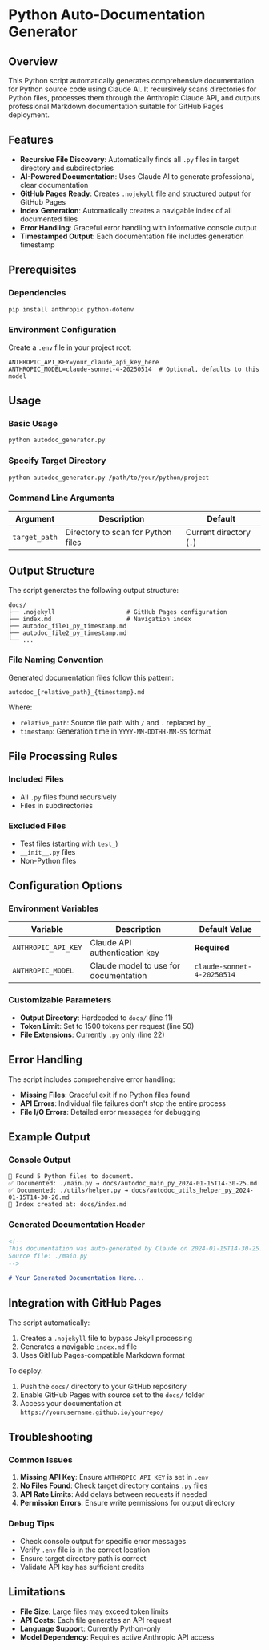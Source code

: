 <!--
This documentation was auto-generated by Claude on 2025-05-31T15-39-32.
Source file: ./tools/autodoc.py
-->

# Python Auto-Documentation Generator

## Overview

This Python script automatically generates comprehensive documentation for Python source code using Claude AI. It recursively scans directories for Python files, processes them through the Anthropic Claude API, and outputs professional Markdown documentation suitable for GitHub Pages deployment.

## Features

- **Recursive File Discovery**: Automatically finds all `.py` files in target directory and subdirectories
- **AI-Powered Documentation**: Uses Claude AI to generate professional, clear documentation
- **GitHub Pages Ready**: Creates `.nojekyll` file and structured output for GitHub Pages
- **Index Generation**: Automatically creates a navigable index of all documented files
- **Error Handling**: Graceful error handling with informative console output
- **Timestamped Output**: Each documentation file includes generation timestamp

## Prerequisites

### Dependencies

```bash
pip install anthropic python-dotenv
```

### Environment Configuration

Create a `.env` file in your project root:

```env
ANTHROPIC_API_KEY=your_claude_api_key_here
ANTHROPIC_MODEL=claude-sonnet-4-20250514  # Optional, defaults to this model
```

## Usage

### Basic Usage

```bash
python autodoc_generator.py
```

### Specify Target Directory

```bash
python autodoc_generator.py /path/to/your/python/project
```

### Command Line Arguments

| Argument | Description | Default |
|----------|-------------|---------|
| `target_path` | Directory to scan for Python files | Current directory (`.`) |

## Output Structure

The script generates the following output structure:

```
docs/
├── .nojekyll                    # GitHub Pages configuration
├── index.md                     # Navigation index
├── autodoc_file1_py_timestamp.md
├── autodoc_file2_py_timestamp.md
└── ...
```

### File Naming Convention

Generated documentation files follow this pattern:
```
autodoc_{relative_path}_{timestamp}.md
```

Where:
- `relative_path`: Source file path with `/` and `.` replaced by `_`
- `timestamp`: Generation time in `YYYY-MM-DDTHH-MM-SS` format

## File Processing Rules

### Included Files
- All `.py` files found recursively
- Files in subdirectories

### Excluded Files
- Test files (starting with `test_`)
- `__init__.py` files
- Non-Python files

## Configuration Options

### Environment Variables

| Variable | Description | Default Value |
|----------|-------------|---------------|
| `ANTHROPIC_API_KEY` | Claude API authentication key | **Required** |
| `ANTHROPIC_MODEL` | Claude model to use for documentation | `claude-sonnet-4-20250514` |

### Customizable Parameters

- **Output Directory**: Hardcoded to `docs/` (line 11)
- **Token Limit**: Set to 1500 tokens per request (line 50)
- **File Extensions**: Currently `.py` only (line 22)

## Error Handling

The script includes comprehensive error handling:

- **Missing Files**: Graceful exit if no Python files found
- **API Errors**: Individual file failures don't stop the entire process
- **File I/O Errors**: Detailed error messages for debugging

## Example Output

### Console Output
```
📂 Found 5 Python files to document.
✅ Documented: ./main.py → docs/autodoc_main_py_2024-01-15T14-30-25.md
✅ Documented: ./utils/helper.py → docs/autodoc_utils_helper_py_2024-01-15T14-30-26.md
📘 Index created at: docs/index.md
```

### Generated Documentation Header
```markdown
<!--
This documentation was auto-generated by Claude on 2024-01-15T14-30-25.
Source file: ./main.py
-->

# Your Generated Documentation Here...
```

## Integration with GitHub Pages

The script automatically:
1. Creates a `.nojekyll` file to bypass Jekyll processing
2. Generates a navigable `index.md` file
3. Uses GitHub Pages-compatible Markdown format

To deploy:
1. Push the `docs/` directory to your GitHub repository
2. Enable GitHub Pages with source set to the `docs/` folder
3. Access your documentation at `https://yourusername.github.io/yourrepo/`

## Troubleshooting

### Common Issues

1. **Missing API Key**: Ensure `ANTHROPIC_API_KEY` is set in `.env`
2. **No Files Found**: Check target directory contains `.py` files
3. **API Rate Limits**: Add delays between requests if needed
4. **Permission Errors**: Ensure write permissions for output directory

### Debug Tips

- Check console output for specific error messages
- Verify `.env` file is in the correct location
- Ensure target directory path is correct
- Validate API key has sufficient credits

## Limitations

- **File Size**: Large files may exceed token limits
- **API Costs**: Each file generates an API request
- **Language Support**: Currently Python-only
- **Model Dependency**: Requires active Anthropic API access
